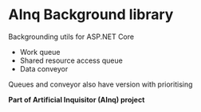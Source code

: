 # AInq Background library

Backgrounding utils for ASP.NET Core 
- Work queue
- Shared resource access queue
- Data conveyor

Queues and conveyor also have version with prioritising

**Part of Artificial Inquisitor (AInq) project**
